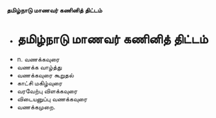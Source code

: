 **தமிழ்நாடு மாணவர் கணினித் திட்டம்**
- # தமிழ்நாடு மாணவர் கணினித் திட்டம்
- n. வணக்கவுரை
- வணக்க வாழ்த்து
- வணக்கவுரை கூறுதல்
- காட்சி மகிழ்வுரை
- வரவேற்பு விளக்கவுரை
- விடையனுப்பு வணக்கவுரை
- வணக்கமுறை.

